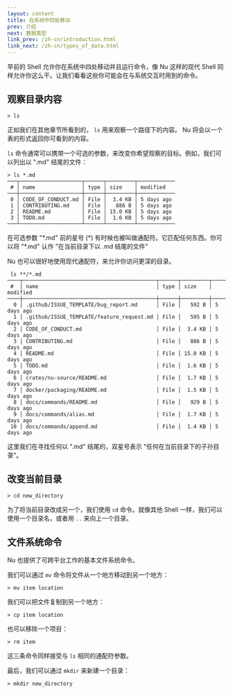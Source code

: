 ```yaml
---
layout: content
title: 在系统中四处移动
prev: 介绍
next: 数据类型
link_prev: /zh-cn/introduction.html
link_next: /zh-cn/types_of_data.html
---
```


早前的 Shell 允许你在系统中四处移动并且运行命令，像 Nu 这样的现代 Shell 同样允许你这么干。让我们看看这些你可能会在与系统交互时用到的命令。

## 观察目录内容

```
> ls
```

正如我们在其他章节所看到的， `ls` 用来观察一个路径下的内容。 Nu 将会以一个表的形式返回你可看到的内容。

`ls` 命令通常可以携带一个可选的参数，来改变你希望观察的目标。例如，我们可以列出以 ".md" 结尾的文件：

```
> ls *.md
───┬────────────────────┬──────┬─────────┬────────────
 # │ name               │ type │ size    │ modified
───┼────────────────────┼──────┼─────────┼────────────
 0 │ CODE_OF_CONDUCT.md │ File │  3.4 KB │ 5 days ago
 1 │ CONTRIBUTING.md    │ File │   886 B │ 5 days ago
 2 │ README.md          │ File │ 15.0 KB │ 5 days ago
 3 │ TODO.md            │ File │  1.6 KB │ 5 days ago
───┴────────────────────┴──────┴─────────┴────────────
```

在可选参数 "\*.md" 前的星号 (\*) 有时候也被叫做通配符。它匹配任何东西。你可以将 "\*.md" 认作 "在当前目录下以 .md 结尾的文件"

Nu 也可以很好地使用现代通配符，来允许你访问更深的目录。

```
 ls **/*.md
────┬───────────────────────────────────────────┬──────┬─────────┬────────────
 #  │ name                                      │ type │ size    │ modified
────┼───────────────────────────────────────────┼──────┼─────────┼────────────
  0 │ .github/ISSUE_TEMPLATE/bug_report.md      │ File │   592 B │ 5 days ago
  1 │ .github/ISSUE_TEMPLATE/feature_request.md │ File │   595 B │ 5 days ago
  2 │ CODE_OF_CONDUCT.md                        │ File │  3.4 KB │ 5 days ago
  3 │ CONTRIBUTING.md                           │ File │   886 B │ 5 days ago
  4 │ README.md                                 │ File │ 15.0 KB │ 5 days ago
  5 │ TODO.md                                   │ File │  1.6 KB │ 5 days ago
  6 │ crates/nu-source/README.md                │ File │  1.7 KB │ 5 days ago
  7 │ docker/packaging/README.md                │ File │  1.5 KB │ 5 days ago
  8 │ docs/commands/README.md                   │ File │   929 B │ 5 days ago
  9 │ docs/commands/alias.md                    │ File │  1.7 KB │ 5 days ago
 10 │ docs/commands/append.md                   │ File │  1.4 KB │ 5 days ago
```

这里我们在寻找任何以 ".md" 结尾的，双星号表示 "任何在当前目录下的子孙目录"。

## 改变当前目录

```
> cd new_directory
```

为了将当前目录改成另一个，我们使用 `cd` 命令。就像其他 Shell 一样，我们可以使用一个目录名，或者用 `..` 来向上一个目录。

## 文件系统命令

Nu 也提供了可跨平台工作的基本文件系统命令。

我们可以通过 `mv` 命令将文件从一个地方移动到另一个地方：

```
> mv item location
```

我们可以把文件复制到另一个地方：

```
> cp item location
```

也可以移除一个项目：

```
> rm item
```

这三条命令同样接受与 `ls` 相同的通配符参数。

最后，我们可以通过 `mkdir` 来新建一个目录：

```
> mkdir new_directory
```
